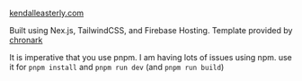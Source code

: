 [kendalleasterly.com](https://kendalleasterly.com)

Built using Nex.js, TailwindCSS, and Firebase Hosting. Template provided by [chronark](https://github.com/chronark/chronark.com)


It is imperative that you use pnpm. I am having lots of issues using npm. use it for `pnpm install` and `pnpm run dev` (and `pnpm run build`)